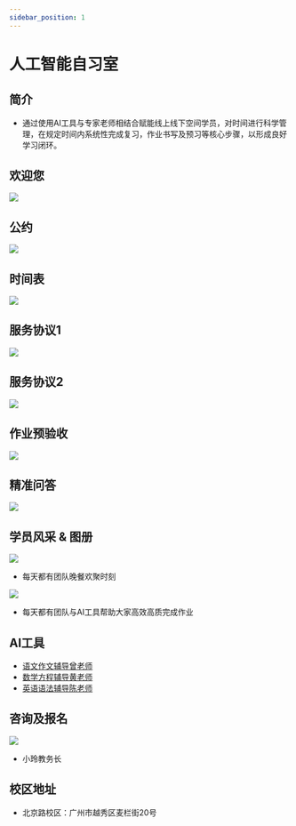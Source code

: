 ```yaml
---
sidebar_position: 1
---
```


# 人工智能自习室
## 简介
* 通过使用AI工具与专家老师相结合赋能线上线下空间学员，对时间进行科学管理，在规定时间内系统性完成复习，作业书写及预习等核心步骤，以形成良好学习闭环。

## 欢迎您
![](./img/space/welcome.png)

## 公约
![](./img/space/guide.png)

## 时间表
![](./img/space/time.table.png)

## 服务协议1
![](./img/space/service.1.png)

## 服务协议2
![](./img/space/service.2.png)

## 作业预验收
![](./img/space/homework.check.png)

## 精准问答
![](./img/space/precise.qa.png)

## 学员风采 & 图册

![](./img/space/2.png)
* 每天都有团队晚餐欢聚时刻

![](./img/space/3.png)
* 每天都有团队与AI工具帮助大家高效高质完成作业

## AI工具
* [语文作文辅导曾老师](https://www.algmon.com/docs/gpts/chinese)
* [数学方程辅导黄老师](https://www.algmon.com/docs/gpts/math)
* [英语语法辅导陈老师](https://www.algmon.com/docs/gpts/math)

## 咨询及报名

![](./img/space/ling.profile.png)

* 小玲教务长

## 校区地址
* 北京路校区：广州市越秀区麦栏街20号